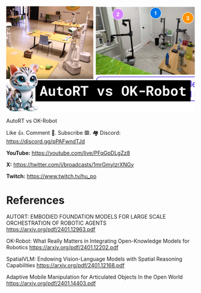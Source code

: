 ![](thumbnails/27.01.2024.png)

AutoRT vs OK-Robot

Like 👍. Comment 💬. Subscribe 🟥.
🏘 Discord: https://discord.gg/pPAFwndTJd

**YouTube:** https://youtube.com/live/PFqGpDLgZz8

**X:** https://twitter.com/i/broadcasts/1mrGmylzrXNGy

**Twitch:** https://www.twitch.tv/hu_po


# References

AUTORT: EMBODIED FOUNDATION MODELS FOR LARGE SCALE ORCHESTRATION OF ROBOTIC AGENTS
https://arxiv.org/pdf/2401.12963.pdf

OK-Robot: What Really Matters in Integrating Open-Knowledge Models for Robotics
https://arxiv.org/pdf/2401.12202.pdf

SpatialVLM: Endowing Vision-Language Models with Spatial Reasoning Capabilities
https://arxiv.org/pdf/2401.12168.pdf

Adaptive Mobile Manipulation for Articulated Objects In the Open World
https://arxiv.org/pdf/2401.14403.pdf
